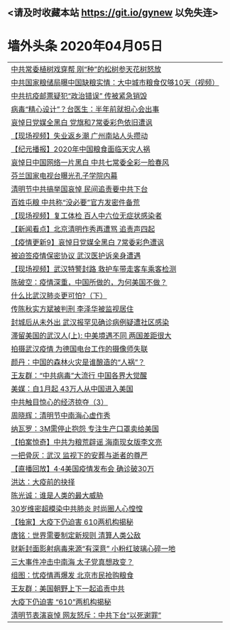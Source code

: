 ## <请及时收藏本站 https://git.io/gynew 以免失连> </a>
# 墙外头条 2020年04月05日</a>


<table>

<tr><td colspan="2" align="left"><a href="https://xfine.casa/?name=c1152560&key=exgxucyqmkwgvwch&from=gy">中共常委植树戏穿帮 刚“种”的松树参天花树怒放</a></td></tr>
<tr><td colspan="2" align="left"><a href="https://xfine.casa/?name=c1152590&key=exgxucyqmkwgvwch&from=gy">中共国家粮储局曝中国缺粮实情：大中城市粮食仅够10天（视频）</a></td></tr>
<tr><td colspan="2" align="left"><a href="https://xfine.casa/?name=c1152573&key=exgxucyqmkwgvwch&from=gy">中共抗疫邮票疑犯“政治错误” 传被紧急销毁</a></td></tr>
<tr><td colspan="2" align="left"><a href="https://xfine.casa/?name=c1152584&key=exgxucyqmkwgvwch&from=gy">病毒“精心设计”？台医生：半年前就担心会出事</a></td></tr>
<tr><td colspan="2" align="left"><a href="https://xfine.casa/?name=c1152580&key=exgxucyqmkwgvwch&from=gy">哀悼日党媒全黑白 党旗和7常委彩色依旧遭讽</a></td></tr>
<tr><td colspan="2" align="left"><a href="https://xfine.casa/?name=c1152600&key=exgxucyqmkwgvwch&from=gy">【现场视频】失业返乡潮 广州南站人头攒动</a></td></tr>
<tr><td colspan="2" align="left"><a href="https://xfine.casa/?name=c1152599&key=exgxucyqmkwgvwch&from=gy">【纪元播报】2020年中国粮食面临天灾人祸</a></td></tr>
<tr><td colspan="2" align="left"><a href="https://xfine.casa/?name=c1152610&key=exgxucyqmkwgvwch&from=gy">哀悼日中国网络一片黑白 中共七常委全彩一脸春风</a></td></tr>
<tr><td colspan="2" align="left"><a href="https://xfine.casa/?name=c1152535&key=exgxucyqmkwgvwch&from=gy">芬兰国家电视台曝光孔子学院内幕</a></td></tr>
<tr><td colspan="2" align="left"><a href="https://xfine.casa/?name=c1152585&key=exgxucyqmkwgvwch&from=gy">清明节中共搞举国哀悼 民间追责要中共下台</a></td></tr>
<tr><td colspan="2" align="left"><a href="https://xfine.casa/?name=c1152597&key=exgxucyqmkwgvwch&from=gy">百姓屯粮 中共称“没必要”官方发密件备荒</a></td></tr>
<tr><td colspan="2" align="left"><a href="https://xfine.casa/?name=c1152601&key=exgxucyqmkwgvwch&from=gy">【现场视频】复工体检 百人中六位无症状感染者</a></td></tr>
<tr><td colspan="2" align="left"><a href="https://xfine.casa/?name=c1152596&key=exgxucyqmkwgvwch&from=gy">【新闻看点】北京清明作秀再遭骂 追责声四起</a></td></tr>
<tr><td colspan="2" align="left"><a href="https://xfine.casa/?name=c1150293&key=exgxucyqmkwgvwch&from=gy">【疫情更新9】哀悼日党媒全黑白 7常委彩色遭讽</a></td></tr>
<tr><td colspan="2" align="left"><a href="https://xfine.casa/?name=c1152586&key=exgxucyqmkwgvwch&from=gy">被迫签疫情保密协议 武汉医护诉亲身遭遇</a></td></tr>
<tr><td colspan="2" align="left"><a href="https://xfine.casa/?name=c1152598&key=exgxucyqmkwgvwch&from=gy">【现场视频】武汉特警封路 救护车带走客车乘客检测</a></td></tr>
<tr><td colspan="2" align="left"><a href="https://xfine.casa/?name=c1152576&key=exgxucyqmkwgvwch&from=gy">陈破空：疫情深重，中国所做的，为何美国不做？</a></td></tr>
<tr><td colspan="2" align="left"><a href="https://xfine.casa/?name=c1152570&key=exgxucyqmkwgvwch&from=gy">什么比武汉肺炎更可怕?（下）</a></td></tr>
<tr><td colspan="2" align="left"><a href="https://xfine.casa/?name=c1152578&key=exgxucyqmkwgvwch&from=gy">传陈秋实方斌被判刑 李泽华被监视居住</a></td></tr>
<tr><td colspan="2" align="left"><a href="https://xfine.casa/?name=c1152592&key=exgxucyqmkwgvwch&from=gy">封城后从未外出 武汉报罕见确诊病例疑遭社区感染</a></td></tr>
<tr><td colspan="2" align="left"><a href="https://xfine.casa/?name=c1152587&key=exgxucyqmkwgvwch&from=gy">滞留美国的武汉人(上): 中美境遇不同 两国差距很大</a></td></tr>
<tr><td colspan="2" align="left"><a href="https://xfine.casa/?name=c1152572&key=exgxucyqmkwgvwch&from=gy">拍摄武汉疫情 为德国电台工作的摄像师失联</a></td></tr>
<tr><td colspan="2" align="left"><a href="https://xfine.casa/?name=c1152579&key=exgxucyqmkwgvwch&from=gy">颜丹：中国的森林火灾是谁酿造的“人祸”？</a></td></tr>
<tr><td colspan="2" align="left"><a href="https://xfine.casa/?name=c1152577&key=exgxucyqmkwgvwch&from=gy">王友群：“中共病毒”大流行 中国各界大觉醒</a></td></tr>
<tr><td colspan="2" align="left"><a href="https://xfine.casa/?name=c1152608&key=exgxucyqmkwgvwch&from=gy">美媒：自1月起 43万人从中国进入美国</a></td></tr>
<tr><td colspan="2" align="left"><a href="https://xfine.casa/?name=c1152611&key=exgxucyqmkwgvwch&from=gy">中共触目惊心的经济掠夺（3）</a></td></tr>
<tr><td colspan="2" align="left"><a href="https://xfine.casa/?name=c1152588&key=exgxucyqmkwgvwch&from=gy">周晓辉：清明节中南海心虚作秀</a></td></tr>
<tr><td colspan="2" align="left"><a href="https://xfine.casa/?name=c1152569&key=exgxucyqmkwgvwch&from=gy">纳瓦罗：3M需停止抱怨 专注生产口罩卖给美国</a></td></tr>
<tr><td colspan="2" align="left"><a href="https://xfine.casa/?name=c1152607&key=exgxucyqmkwgvwch&from=gy">【拍案惊奇】中共为粮荒辟谣 海南现女版李文亮</a></td></tr>
<tr><td colspan="2" align="left"><a href="https://xfine.casa/?name=c1152575&key=exgxucyqmkwgvwch&from=gy">一把骨灰：武汉 监视下的安葬与逝者的尊严</a></td></tr>
<tr><td colspan="2" align="left"><a href="https://xfine.casa/?name=c1152583&key=exgxucyqmkwgvwch&from=gy">【直播回放】4·4美国疫情发布会 确诊破30万</a></td></tr>
<tr><td colspan="2" align="left"><a href="https://xfine.casa/?name=c1152609&key=exgxucyqmkwgvwch&from=gy">洪达：大疫前的抉择</a></td></tr>
<tr><td colspan="2" align="left"><a href="https://xfine.casa/?name=c1152581&key=exgxucyqmkwgvwch&from=gy">陈光诚：谁是人类的最大威胁</a></td></tr>
<tr><td colspan="2" align="left"><a href="https://xfine.casa/?name=c1152622&key=exgxucyqmkwgvwch&from=gy">30岁维密超模染中共肺炎 时尚圈人心惶惶</a></td></tr>
<tr><td colspan="2" align="left"><a href="https://xfine.casa/?name=c1152621&key=exgxucyqmkwgvwch&from=gy">【独家】大疫下仍迫害 610两机构揭秘</a></td></tr>
<tr><td colspan="2" align="left"><a href="https://xfine.casa/?name=c1152629&key=exgxucyqmkwgvwch&from=gy">唐铭：世界需要制定新规则 清算人类公敌</a></td></tr>
<tr><td colspan="2" align="left"><a href="https://xfine.casa/?name=c1152632&key=exgxucyqmkwgvwch&from=gy">财新封面影射病毒来源“有深意” 小粉红玻璃心碎一地</a></td></tr>
<tr><td colspan="2" align="left"><a href="https://xfine.casa/?name=c1152634&key=exgxucyqmkwgvwch&from=gy">三大事件冲击中南海 太子党真想政变？</a></td></tr>
<tr><td colspan="2" align="left"><a href="https://xfine.casa/?name=c1152628&key=exgxucyqmkwgvwch&from=gy">组图：忧疫情再爆发 北京市民抢购粮食</a></td></tr>
<tr><td colspan="2" align="left"><a href="https://xfine.casa/?name=c1152630&key=exgxucyqmkwgvwch&from=gy">王友群：美国朝野上下一起追责中共</a></td></tr>
<tr><td colspan="2" align="left"><a href="https://xfine.casa/?name=c1152633&key=exgxucyqmkwgvwch&from=gy">大疫下仍迫害 “610”两机构揭秘</a></td></tr>
<tr><td colspan="2" align="left"><a href="https://xfine.casa/?name=c1152631&key=exgxucyqmkwgvwch&from=gy">清明节表演哀悼 网友怒斥：中共下台“以死谢罪”</a></td></tr>


</table>
